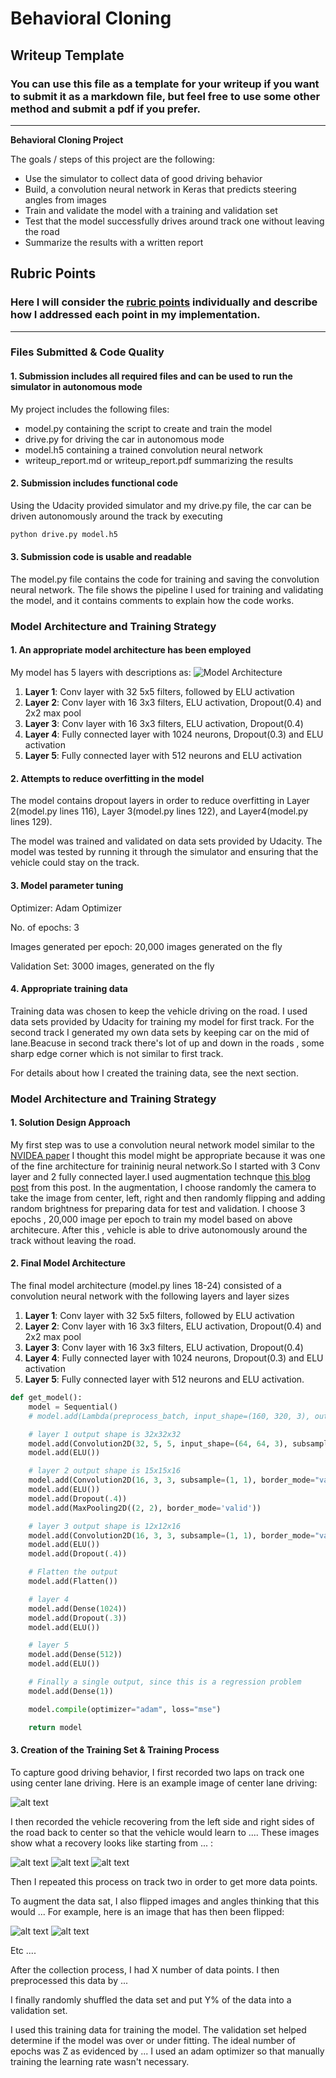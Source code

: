 # **Behavioral Cloning** 

## Writeup Template

### You can use this file as a template for your writeup if you want to submit it as a markdown file, but feel free to use some other method and submit a pdf if you prefer.

---

**Behavioral Cloning Project**

The goals / steps of this project are the following:
* Use the simulator to collect data of good driving behavior
* Build, a convolution neural network in Keras that predicts steering angles from images
* Train and validate the model with a training and validation set
* Test that the model successfully drives around track one without leaving the road
* Summarize the results with a written report


[//]: # (Image References)

[image1]: ./examples/placeholder.png "Model Visualization"
[image2]: ./examples/placeholder.png "Grayscaling"
[image3]: ./examples/placeholder_small.png "Recovery Image"
[image4]: ./examples/placeholder_small.png "Recovery Image"
[image5]: ./examples/placeholder_small.png "Recovery Image"
[image6]: ./examples/placeholder_small.png "Normal Image"
[image7]: ./examples/placeholder_small.png "Flipped Image"

## Rubric Points
### Here I will consider the [rubric points](https://review.udacity.com/#!/rubrics/432/view) individually and describe how I addressed each point in my implementation.  

---
### Files Submitted & Code Quality

#### 1. Submission includes all required files and can be used to run the simulator in autonomous mode

My project includes the following files:
* model.py containing the script to create and train the model
* drive.py for driving the car in autonomous mode
* model.h5 containing a trained convolution neural network 
* writeup_report.md or writeup_report.pdf summarizing the results

#### 2. Submission includes functional code
Using the Udacity provided simulator and my drive.py file, the car can be driven autonomously around the track by executing 
```sh
python drive.py model.h5
```

#### 3. Submission code is usable and readable

The model.py file contains the code for training and saving the convolution neural network. The file shows the pipeline I used for training and validating the model, and it contains comments to explain how the code works.

### Model Architecture and Training Strategy

#### 1. An appropriate model architecture has been employed
My model has 5 layers with descriptions as:
![Model Architecture](model_architecture.png)
1. **Layer 1**: Conv layer with 32 5x5 filters, followed by ELU activation
2. **Layer 2**: Conv layer with 16 3x3 filters, ELU activation, Dropout(0.4) and 2x2 max pool
3. **Layer 3**: Conv layer with 16 3x3 filters, ELU activation, Dropout(0.4)
4. **Layer 4**: Fully connected layer with 1024 neurons, Dropout(0.3) and ELU activation
5. **Layer 5**: Fully connected layer with 512 neurons and ELU activation

#### 2. Attempts to reduce overfitting in the model

The model contains dropout layers in order to reduce overfitting in Layer 2(model.py lines 116), Layer 3(model.py lines 122), and Layer4(model.py lines 129). 

The model was trained and validated on data sets provided by Udacity. The model was tested by running it through the simulator and ensuring that the vehicle could stay on the track.

#### 3. Model parameter tuning

Optimizer: Adam Optimizer

No. of epochs: 3

Images generated per epoch: 20,000 images generated on the fly

Validation Set: 3000 images, generated on the fly

#### 4. Appropriate training data

Training data was chosen to keep the vehicle driving on the road. I used data sets provided by Udacity for training my model for first track. For the second track I generated my own data sets by keeping car on the mid of lane.Beacuse in second track there's lot of  up and down in the roads , some sharp edge corner which is not similar to first track.

For details about how I created the training data, see the next section. 

### Model Architecture and Training Strategy

#### 1. Solution Design Approach


My first step was to use a convolution neural network model similar to the [NVIDEA paper](http://images.nvidia.com/content/tegra/automotive/images/2016/solutions/pdf/end-to-end-dl-using-px.pdf) I thought this model might be appropriate because it was one of the fine architecture for traininig neural network.So I started with 3 Conv layer and 2 fully connected layer.I used augmentation technque [this blog post](https://chatbotslife.com/using-augmentation-to-mimic-human-driving-496b569760a9#.d779iwp28) from this post. In the augmentation, I choose randomly the camera to take the image from center, left, right
and then randomly flipping and adding random brightness for preparing data for test and validation.
I choose 3 epochs , 20,000 image per epoch to train my model based on above architecure.
After this , vehicle is able to drive autonomously around the track without leaving the road.

#### 2. Final Model Architecture

The final model architecture (model.py lines 18-24) consisted of a convolution neural network with the following layers and layer sizes 
1. **Layer 1**: Conv layer with 32 5x5 filters, followed by ELU activation
2. **Layer 2**: Conv layer with 16 3x3 filters, ELU activation, Dropout(0.4) and 2x2 max pool
3. **Layer 3**: Conv layer with 16 3x3 filters, ELU activation, Dropout(0.4)
4. **Layer 4**: Fully connected layer with 1024 neurons, Dropout(0.3) and ELU activation
5. **Layer 5**: Fully connected layer with 512 neurons and ELU activation.

```py
def get_model():
    model = Sequential()
    # model.add(Lambda(preprocess_batch, input_shape=(160, 320, 3), output_shape=(64, 64, 3)))

    # layer 1 output shape is 32x32x32
    model.add(Convolution2D(32, 5, 5, input_shape=(64, 64, 3), subsample=(2, 2), border_mode="same"))
    model.add(ELU())

    # layer 2 output shape is 15x15x16
    model.add(Convolution2D(16, 3, 3, subsample=(1, 1), border_mode="valid"))
    model.add(ELU())
    model.add(Dropout(.4))
    model.add(MaxPooling2D((2, 2), border_mode='valid'))

    # layer 3 output shape is 12x12x16
    model.add(Convolution2D(16, 3, 3, subsample=(1, 1), border_mode="valid"))
    model.add(ELU())
    model.add(Dropout(.4))

    # Flatten the output
    model.add(Flatten())

    # layer 4
    model.add(Dense(1024))
    model.add(Dropout(.3))
    model.add(ELU())

    # layer 5
    model.add(Dense(512))
    model.add(ELU())

    # Finally a single output, since this is a regression problem
    model.add(Dense(1))

    model.compile(optimizer="adam", loss="mse")

    return model
```

#### 3. Creation of the Training Set & Training Process

To capture good driving behavior, I first recorded two laps on track one using center lane driving. Here is an example image of center lane driving:

![alt text][image2]

I then recorded the vehicle recovering from the left side and right sides of the road back to center so that the vehicle would learn to .... These images show what a recovery looks like starting from ... :

![alt text][image3]
![alt text][image4]
![alt text][image5]

Then I repeated this process on track two in order to get more data points.

To augment the data sat, I also flipped images and angles thinking that this would ... For example, here is an image that has then been flipped:

![alt text][image6]
![alt text][image7]

Etc ....

After the collection process, I had X number of data points. I then preprocessed this data by ...


I finally randomly shuffled the data set and put Y% of the data into a validation set. 

I used this training data for training the model. The validation set helped determine if the model was over or under fitting. The ideal number of epochs was Z as evidenced by ... I used an adam optimizer so that manually training the learning rate wasn't necessary.
